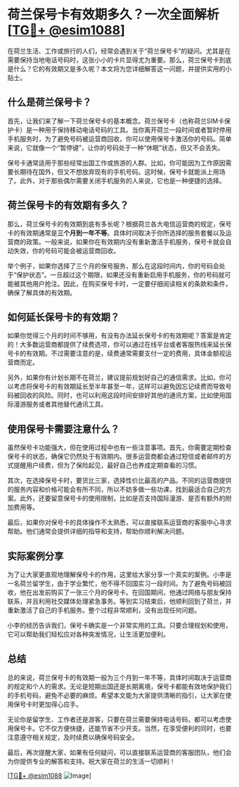 # 荷兰保号卡有效期多久？一次全面解析[[TG💪+ @esim1088](https://t.me/s/esim1088)]

在荷兰生活、工作或旅行的人们，经常会遇到关于“荷兰保号卡”的疑问。尤其是在需要保持当地电话号码时，这张小小的卡片显得尤为重要。那么，荷兰保号卡到底是什么？它的有效期又是多久呢？本文将为您详细解答这一问题，并提供实用的小贴士。

## 什么是荷兰保号卡？

首先，让我们来了解一下荷兰保号卡的基本概念。荷兰保号卡（也称荷兰SIM卡保护卡）是一种用于保持移动电话号码的工具。当你离开荷兰一段时间或者暂时停用手机服务时，为了避免号码被运营商回收，你可以使用保号卡激活你的号码。简单来说，它就像一个“暂停键”，让你的号码处于一种“休眠”状态，但又不会丢失。

保号卡通常适用于那些经常出国工作或旅游的人群。比如，你可能因为工作原因需要长期待在国外，但又不想放弃现有的手机号码。这时候，保号卡就能派上用场了。此外，对于那些偶尔需要关闭手机服务的人来说，它也是一种便捷的选择。

## 荷兰保号卡的有效期有多久？

那么，荷兰保号卡的有效期到底有多长呢？根据荷兰各大电信运营商的规定，保号卡的有效期通常是**三个月到一年不等**。具体时间取决于你所选择的服务套餐以及运营商的政策。一般来说，如果你在有效期内没有重新激活手机服务，保号卡就会自动失效，你的号码可能会被运营商回收。

举个例子，如果你选择了三个月的保号服务，那么在这段时间内，你的号码会处于“保护状态”。一旦超过这个期限，如果还没有重新启用手机服务，你的号码就可能被其他用户抢注。因此，在购买保号卡时，一定要仔细阅读相关的条款和条件，确保了解具体的有效期。

## 如何延长保号卡的有效期？

如果你觉得三个月的时间不够用，有没有办法延长保号卡的有效期呢？答案是肯定的！大多数运营商都提供了续费选项，你可以通过在线平台或者客服热线来延长保号卡的有效期。不过需要注意的是，续费通常需要支付一定的费用，具体金额视运营商而定。

另外，如果你有计划长期不在荷兰，建议提前规划好自己的通信需求。比如，你可以考虑将保号卡的有效期延长至半年甚至一年，这样可以避免因忘记续费而导致号码被回收的风险。同时，也可以利用这段时间安排好其他的通讯方案，比如使用国际漫游服务或者其他替代通讯工具。

## 使用保号卡需要注意什么？

虽然保号卡功能强大，但在使用过程中也有一些注意事项。首先，你需要定期检查保号卡的状态，确保它仍然处于有效期内。很多运营商都会通过短信或者邮件的方式提醒用户续费，但为了保险起见，最好自己也养成定期查看的习惯。

其次，在选择保号卡时，要货比三家，选择性价比最高的产品。不同的运营商提供的服务内容和价格可能会有所不同，所以不妨多做一些功课，找到最适合自己的方案。此外，还要留意保号卡的使用限制，比如是否支持国际漫游、是否有额外的附加费用等。

最后，如果你对保号卡的具体操作不太熟悉，可以直接联系运营商的客服中心寻求帮助。他们通常会提供详细的指导和支持，帮助你顺利解决问题。

## 实际案例分享

为了让大家更直观地理解保号卡的作用，这里给大家分享一个真实的案例。小李是一名荷兰留学生，由于学业繁忙，他不得不回国实习一段时间。为了避免号码被回收，他在出发前购买了一张三个月的保号卡。在回国期间，他通过网络与朋友保持联系，并且利用社交媒体处理紧急事务。等到实习结束后，他顺利回到了荷兰，并重新激活了自己的手机服务。整个过程非常顺利，没有出现任何问题。

小李的经历告诉我们，保号卡确实是一个非常实用的工具。只要合理规划和使用，它可以帮助我们轻松应对各种突发情况，让生活更加便利。

## 总结

总的来说，荷兰保号卡的有效期一般为三个月到一年不等，具体时间取决于运营商的规定和个人的需求。无论是短期出国还是长期离境，保号卡都能有效地保护我们的手机号码，避免不必要的麻烦。希望本文能为大家提供清晰的指引，让大家在使用保号卡时更加得心应手。

无论你是留学生、工作者还是游客，只要在荷兰需要保持电话号码，都可以考虑使用保号卡。它不仅方便快捷，还能节省不少开支。当然，在享受便利的同时，也要注意遵守相关规定，及时续费以确保号码安全。

最后，再次提醒大家，如果有任何疑问，可以直接联系运营商的客服团队，他们会为你提供专业的解答和支持。祝大家在荷兰的生活一切顺利！

[[TG💪+ @esim1088](https://t.me/s/esim1088) ![Image](https://i.postimg.cc/4NQfJmqS/Snipaste-2025-05-13-00-14-12.png)]